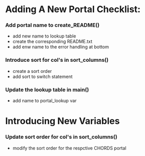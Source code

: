 # Adding A New Portal Checklist:
### Add portal name to create_README()
  * add new name to lookup table
  * create the corresponding README.txt
  * add enw name to the error handling at bottom

### Introduce sort for col's in sort_columns()
  * create a sort order
  * add sort to switch statement

### Update the lookup table in main()
  * add name to portal_lookup var

# Introducing New Variables
### Update sort order for col's in sort_columns()
  * modify the sort order for the respctive CHORDS portal
